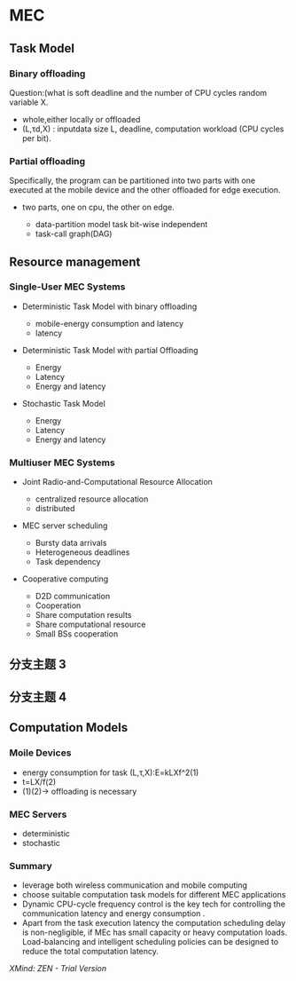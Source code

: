 # MEC

## Task Model

### Binary offloading

Question:(what is soft deadline and the number of CPU cycles  random variable X.

- whole,either locally or offloaded
- (L,τd,X) : inputdata size L, deadline, computation workload (CPU cycles per bit).

### Partial offloading

Specifically, the program can be partitioned into two parts with
one executed at the mobile device and the other offloaded for
edge execution.

- two parts, one on cpu, the other on edge.

	- data-partition model task bit-wise independent
	- task-call graph(DAG)

## Resource management

### Single-User MEC Systems

- Deterministic Task Model with binary offloading

	- mobile-energy consumption and latency
	- latency

- Deterministic Task Model  with partial Offloading

	- Energy
	- Latency
	- Energy and latency

- Stochastic Task Model

	- Energy
	- Latency
	- Energy and latency

### Multiuser MEC Systems

- Joint Radio-and-Computational Resource Allocation

	- centralized resource allocation
	- distributed 

- MEC server scheduling

	- Bursty data arrivals
	- Heterogeneous deadlines
	- Task dependency

- Cooperative computing

	- D2D communication
	- Cooperation
	- Share computation results
	- Share computational resource
	- Small BSs cooperation

## 分支主题 3

## 分支主题 4

## Computation Models

### Moile Devices

- energy consumption for task (L,τ,X):E=kLXf^2(1)
- t=LX/f(2)
- (1)(2)-> offloading is necessary

### MEC Servers

- deterministic
- stochastic

### Summary

- leverage both wireless communication and mobile computing
- choose suitable computation task models for different MEC applications
- Dynamic CPU-cycle frequency control is the key tech for controlling the communication latency and energy consumption .
- Apart from the task execution latency the computation scheduling delay is non-negligible, if MEc has small capacity or heavy computation loads. Load-balancing and intelligent scheduling policies can be designed to reduce the total computation latency.

*XMind: ZEN - Trial Version*